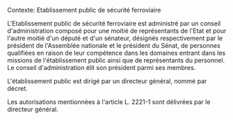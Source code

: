 Contexte: Etablissement public de sécurité ferroviaire

L'Etablissement public de sécurité ferroviaire est administré par un conseil d'administration composé pour une moitié de représentants de l'Etat et pour l'autre moitié d'un député et d'un sénateur, désignés respectivement par le président de l'Assemblée nationale et le président du Sénat, de personnes qualifiées en raison de leur compétence dans les domaines entrant dans les missions de l'établissement public ainsi que de représentants du personnel. Le conseil d'administration élit son président parmi ses membres.

L'établissement public est dirigé par un directeur général, nommé par décret.

Les autorisations mentionnées à l'article L. 2221-1 sont délivrées par le directeur général.